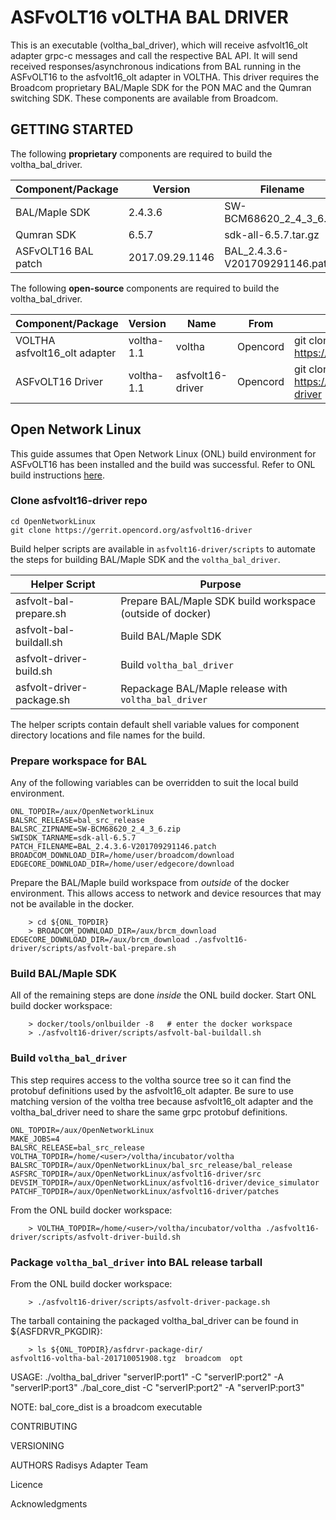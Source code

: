 # ASFvOLT16 vOLTHA BAL DRIVER

This is an executable (voltha_bal_driver), which will receive asfvolt16_olt adapter grpc-c messages and call the respective BAL API.
It will send received responses/asynchronous indications from BAL running in the ASFvOLT16 to the asfvolt16_olt adapter in VOLTHA. 
This driver requires the Broadcom proprietary
BAL/Maple SDK for the PON MAC and the Qumran switching SDK.  These components are available from Broadcom.


## GETTING STARTED

The following **proprietary** components are required to build the voltha_bal_driver.

| Component/Package  | Version        | Filename                        | From     | Contact|
| -------------      |---------       | -----                           | ---------| ----|
| BAL/Maple SDK      | 2.4.3.6        | SW-BCM68620_2_4_3_6.zip         | Broadcom | TBD
| Qumran SDK         | 6.5.7          | sdk-all-6.5.7.tar.gz            | Broadcom | TBD
| ASFvOLT16 BAL patch| 2017.09.29.1146| BAL_2.4.3.6-V201709291146.patch | Edgecore | TBD

The following **open-source** components are required to build the voltha_bal_driver.

| Component/Package    | Version        | Name            | From     | Git Repo|
| -------------        |---------       | -----           | ---------| ----|
| VOLTHA asfvolt16_olt adapter | voltha-1.1 | voltha          | Opencord | git clone https://gerrit.opencord.org/voltha
| ASFvOLT16 Driver             | voltha-1.1 | asfvolt16-driver| Opencord | git clone https://gerrit.opencord.org/asfvolt16-driver

## Open Network Linux
This guide assumes that Open Network Linux (ONL) build environment for ASFvOLT16 has been installed
and the build was successful. Refer to ONL build instructions
[here](https://wiki.opencord.org/download/attachments/2556712/ONL_Build_Environment_Installation_Guide.pdf?api=v2).

### Clone asfvolt16-driver repo

```
cd OpenNetworkLinux
git clone https://gerrit.opencord.org/asfvolt16-driver
```

Build helper scripts are available in `asfvolt16-driver/scripts` to automate the steps for building BAL/Maple SDK and the `voltha_bal_driver`.

| Helper Script      | Purpose |
| -------------      |---------|
| asfvolt-bal-prepare.sh    |Prepare BAL/Maple SDK build workspace (outside of docker)|
| asfvolt-bal-buildall.sh   |Build BAL/Maple SDK|
| asfvolt-driver-build.sh   |Build `voltha_bal_driver`|
| asfvolt-driver-package.sh |Repackage BAL/Maple release with `voltha_bal_driver`|

The helper scripts contain default shell variable values for component directory locations and file names for the build.

### Prepare workspace for BAL

Any of the following variables can be overridden to suit the local build environment.

```
ONL_TOPDIR=/aux/OpenNetworkLinux
BALSRC_RELEASE=bal_src_release
BALSRC_ZIPNAME=SW-BCM68620_2_4_3_6.zip
SWISDK_TARNAME=sdk-all-6.5.7
PATCH_FILENAME=BAL_2.4.3.6-V201709291146.patch
BROADCOM_DOWNLOAD_DIR=/home/user/broadcom/download
EDGECORE_DOWNLOAD_DIR=/home/user/edgecore/download
```

Prepare the BAL/Maple build workspace from *outside* of the docker environment.  This allows access to network and device resources
that may not be available in the docker.
```
    > cd ${ONL_TOPDIR}
    > BROADCOM_DOWNLOAD_DIR=/aux/brcm_download EDGECORE_DOWNLOAD_DIR=/aux/brcm_download ./asfvolt16-driver/scripts/asfvolt-bal-prepare.sh
```

### Build BAL/Maple SDK

All of the remaining steps are done *inside* the ONL build docker.  Start ONL build docker workspace:
```
    > docker/tools/onlbuilder -8   # enter the docker workspace
    > ./asfvolt16-driver/scripts/asfvolt-bal-buildall.sh
```

### Build `voltha_bal_driver`

This step requires access to the voltha source tree so it can find the protobuf definitions used by the
asfvolt16_olt adapter.  Be sure to use matching version of the voltha tree because asfvolt16_olt adapter
and the voltha_bal_driver need to share the same grpc protobuf definitions.

```
ONL_TOPDIR=/aux/OpenNetworkLinux
MAKE_JOBS=4
BALSRC_RELEASE=bal_src_release
VOLTHA_TOPDIR=/home/<user>/voltha/incubator/voltha
BALSRC_TOPDIR=/aux/OpenNetworkLinux/bal_src_release/bal_release
ASFSRC_TOPDIR=/aux/OpenNetworkLinux/asfvolt16-driver/src
DEVSIM_TOPDIR=/aux/OpenNetworkLinux/asfvolt16-driver/device_simulator
PATCHF_TOPDIR=/aux/OpenNetworkLinux/asfvolt16-driver/patches
```
From the ONL build docker workspace:

```
    > VOLTHA_TOPDIR=/home/<user>/voltha/incubator/voltha ./asfvolt16-driver/scripts/asfvolt-driver-build.sh
```

### Package `voltha_bal_driver` into BAL release tarball

From the ONL build docker workspace:

```
    > ./asfvolt16-driver/scripts/asfvolt-driver-package.sh
```

The tarball containing the packaged voltha_bal_driver can be found in ${ASFDRVR_PKGDIR}:

```
    > ls ${ONL_TOPDIR}/asfdrvr-package-dir/
asfvolt16-voltha-bal-201710051908.tgz  broadcom  opt
```

USAGE:
    ./voltha_bal_driver "serverIP:port1" -C "serverIP:port2" -A "serverIP:port3"
    ./bal_core_dist -C "serverIP:port2" -A "serverIP:port3"

NOTE: bal_core_dist is a broadcom executable

CONTRIBUTING
     <TBD>
 
VERSIONING
     <TBD>

AUTHORS
     Radisys Adapter Team

Licence
     <TBD>

Acknowledgments
     <TBD>
  


